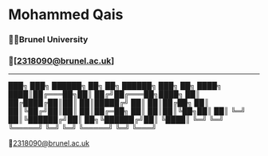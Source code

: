 # **Mohammed Qais** 

### 🧑‍🎓Brunel University
### 📧[2318090@brunel.ac.uk]

---

  ███╗   ███╗ ██████╗ ██╗  ██╗ ██████╗ ███╗   ██╗
  ████╗ ████║██╔═══██╗██║ ██╔╝██╔═══██╗████╗  ██║
  ██╔████╔██║██║   ██║█████╔╝ ██║   ██║██╔██╗ ██║
  ██║╚██╔╝██║██║   ██║██╔═██╗ ██║   ██║██║╚██╗██║
  ██║ ╚═╝ ██║╚██████╔╝██║  ██╗╚██████╔╝██║ ╚████║
  ╚═╝     ╚═╝ ╚═════╝ ╚═╝  ╚═╝ ╚═════╝ ╚═╝  ╚═══╝

  📧2318090@brunel.ac.uk

